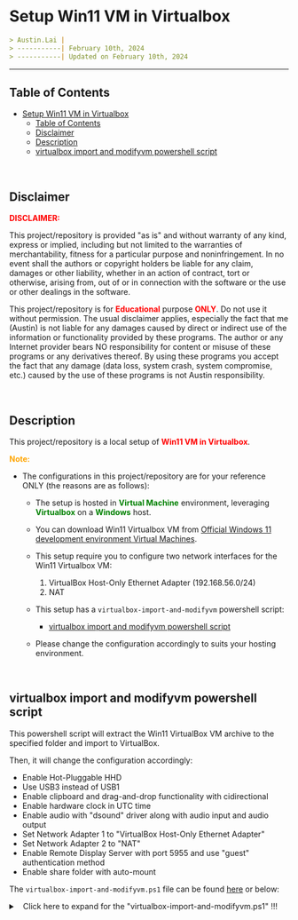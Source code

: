 
# Setup Win11 VM in Virtualbox

```markdown
> Austin.Lai |
> -----------| February 10th, 2024
> -----------| Updated on February 10th, 2024
```

---

## Table of Contents

<!-- TOC -->

- [Setup Win11 VM in Virtualbox](#setup-win11-vm-in-virtualbox)
    - [Table of Contents](#table-of-contents)
    - [Disclaimer](#disclaimer)
    - [Description](#description)
    - [virtualbox import and modifyvm powershell script](#virtualbox-import-and-modifyvm-powershell-script)

<!-- /TOC -->

<br>

## Disclaimer

<span style="color: red; font-weight: bold;">DISCLAIMER:</span>

This project/repository is provided "as is" and without warranty of any kind, express or implied, including but not limited to the warranties of merchantability, fitness for a particular purpose and noninfringement. In no event shall the authors or copyright holders be liable for any claim, damages or other liability, whether in an action of contract, tort or otherwise, arising from, out of or in connection with the software or the use or other dealings in the software.

This project/repository is for <span style="color: red; font-weight: bold;">Educational</span> purpose <span style="color: red; font-weight: bold;">ONLY</span>. Do not use it without permission. The usual disclaimer applies, especially the fact that me (Austin) is not liable for any damages caused by direct or indirect use of the information or functionality provided by these programs. The author or any Internet provider bears NO responsibility for content or misuse of these programs or any derivatives thereof. By using these programs you accept the fact that any damage (data loss, system crash, system compromise, etc.) caused by the use of these programs is not Austin responsibility.

<br>

## Description

<!-- Description -->

This project/repository is a local setup of <span style="color: red; font-weight: bold;">Win11 VM in Virtualbox</span>.

<span style="color: orange; font-weight: bold;">Note:</span>

- The configurations in this project/repository are for your reference ONLY (the reasons are as follows):
    - The setup is hosted in <span style="color: green; font-weight: bold;">Virtual Machine</span> environment, leveraging <span style="color: green; font-weight: bold;">Virtualbox</span> on a <span style="color: green; font-weight: bold;">Windows</span> host.
    - You can download Win11 Virtualbox VM from [Official Windows 11 development environment Virtual Machines](https://developer.microsoft.com/en-us/windows/downloads/virtual-machines/).
    - This setup require you to configure two network interfaces for the Win11 Virtualbox VM:

        1. VirtualBox Host-Only Ethernet Adapter (192.168.56.0/24)
        2. NAT

    - This setup has a `virtualbox-import-and-modifyvm` powershell script:
        - [virtualbox import and modifyvm powershell script](#virtualbox-import-and-modifyvm-powershell-script)

    - Please change the configuration accordingly to suits your hosting environment.

<!-- /Description -->

<br>

## virtualbox import and modifyvm powershell script

This powershell script will extract the Win11 VirtualBox VM archive to the specified folder and import to VirtualBox.

Then, it will change the configuration accordingly:

- Enable Hot-Pluggable HHD
- Use USB3 instead of USB1
- Enable clipboard and drag-and-drop functionality with cidirectional
- Enable hardware clock in UTC time
- Enable audio with "dsound" driver along with audio input and audio output
- Set Network Adapter 1 to "VirtualBox Host-Only Ethernet Adapter"
- Set Network Adapter 2 to "NAT"
- Enable Remote Display Server with port 5955 and use "guest" authentication method
- Enable share folder with auto-mount

The `virtualbox-import-and-modifyvm.ps1` file can be found [here](virtualbox-import-and-modifyvm.ps1) or below:

<details>

<summary><span style="padding-left:10px;">Click here to expand for the "virtualbox-import-and-modifyvm.ps1" !!!</span></summary>

```powershell
# Define paths and variables
$archivePath = "C:\WinDev2401Eval.VirtualBox.zip"
$extractedPath = "C:\virtual-machines-storage"
$ovaFilePath = "C:\virtual-machines-storage\WinDev2401Eval.ova"

# Set VM name
$vmName = "WinDev2401Eval"

# Extract the zip archive
Expand-Archive -Path $archivePath -DestinationPath $extractedPath -Confirm

# Import the virtual machine to VirtualBox
VBoxManage import "$ovaFilePath"

Start-Sleep -Seconds 2

# Attach the virtual machine to grouping
VBoxManage modifyvm $vmName --groups "/Windows_VM/Win11_Normal_Use"

# Enable hot-pluggable hard disk
VBoxManage storageattach "WinDev2401Eval" --storagectl "SATA Controller" --device 0 --port 0 --type hdd --hotpluggable on

# Select USB3 Controller
VBoxManage modifyvm $vmName --usbxhci on

# Enable shared clipboard and drag-and-drop
VBoxManage modifyvm $vmName --clipboard bidirectional
VBoxManage modifyvm $vmName --draganddrop bidirectional

# Enable hardware clock in UTC time
VBoxManage modifyvm $vmName --rtcuseutc on

# Enable audio with Host Audio Driver = Windows DirectSound
VBoxManage modifyvm $vmName --audio "dsound"
VBoxManage modifyvm $vmName --audioin on
VBoxManage modifyvm $vmName --audioout on

# Change Network Adapter 1 to host-only
VBoxManage modifyvm $vmName --nic1 hostonly --hostonlyadapter1 "VirtualBox Host-Only Ethernet Adapter"

# Change Network Adapter 2 to NAT
VBoxManage modifyvm $vmName --nic2 nat

# Configure remote server
VBoxManage modifyvm $vmName --vrde on
VBoxManage modifyvm $vmName --vrdeport 5955
VBoxManage modifyvm $vmName --vrdeauthtype guest
VBoxManage modifyvm $vmName --vrdemulticon on

# Enable shared folder
VBoxManage sharedfolder add $vmName --name "virtual-machines-storage" --hostpath "C:\virtual-machines-storage" --automount
VBoxManage sharedfolder add $vmName --name "host-c" --hostpath "C:\" --automount

Write-Host "WinDev2401Eval virtual machine configuration completed."
```

</details>
